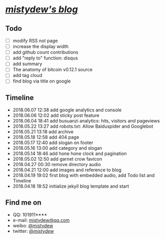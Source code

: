 # [_mistydew's blog_](https://mistydew.github.io)

## Todo
- [ ] modify RSS not page
- [ ] increase the display width
- [ ] add github count contributions
- [ ] add "reply to" function: disqus
- [ ] add summary
- [ ] The anatomy of bitcoin v0.12.1 source
- [ ] add tag cloud
- [ ] find blog via title on google

## Timeline
* 2018.06.07 12:38 add google analytics and console
* 2018.06.06 12:02 add sticky post feature
* 2018.06.04 18:41 add busuanzi analytics: hits, visitors and pageviews
* 2018.05.22 13:27 add robots.txt: Allow Baiduspider and Googlebot
* 2018.05.21 13:18 add archive
* 2018.05.18 12:58 add 404 page
* 2018.05.17 12:40 add slogan on footer
* 2018.05.16 13:00 add category and slogan
* 2018.05.14 18:46 add hone hone clock and pagination
* 2018.05.02 12:50 add garnet crow favicon
* 2018.04.27 00:30 remove directory audio
* 2018.04.21 12:00 add images and reference to blog
* 2018.04.19 19:02 first blog with embedded audio, add Todo list and Timeline
* 2018.04.18 18:52 initialize jekyll blog template and start

## Find me on

* QQ: 101911****
* e-mail: mistydew@qq.com
* weibo: [@mistydew](https://weibo.com/mistydew)
* twitter: [@_mistydew_](https://twitter.com/_mistydew_)
